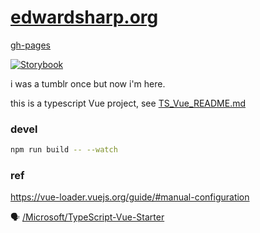 # [edwardsharp.org](http://edwardsharp.org)

[gh-pages](https://edwardsharp.github.io/edwardsharp.org/)

[![Storybook](https://github.com/storybooks/brand/blob/master/badge/badge-storybook.svg)](https://edwardsharp.github.io/edwardsharp.org/storybook/)


i was a tumblr once but now i'm here.

this is a typescript Vue project, see [TS_Vue_README.md](TS_Vue_README.md) 

### devel 

```sh
npm run build -- --watch
```

### ref

https://vue-loader.vuejs.org/guide/#manual-configuration

🗣 [/Microsoft/TypeScript-Vue-Starter](https://github.com/Microsoft/TypeScript-Vue-Starter)
